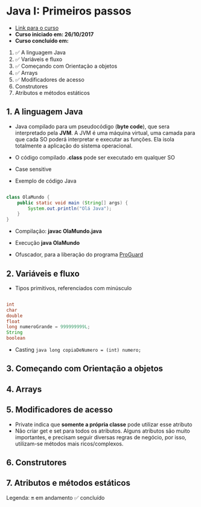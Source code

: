 # Java I: Primeiros passos

- [Link para o curso](https://cursos.alura.com.br/course/primeiros-passos-com-java)
- __Curso iniciado em: 26/10/2017__
- __Curso concluído em:__

1. :white_check_mark: A linguagem Java
1. :white_check_mark: Variáveis e fluxo
1. :white_check_mark: Começando com Orientação a objetos
1. :white_check_mark: Arrays
1. :white_check_mark: Modificadores de acesso
1. Construtores
1. Atributos e métodos estáticos

## 1. A linguagem Java

- Java compilado para um pseudocódigo (__byte code__), que sera interpretado pela __JVM__. A JVM é uma máquina virtual, uma camada para que cada SO poderá interpretar e executar as funções. Ela isola totalmente a aplicação do sistema operacional.

- O código compilado __.class__ pode ser executado em qualquer SO

- Case sensitive

- Exemplo de código Java

```java

class OlaMundo {
    public static void main (String[] args) {
        System.out.println("Olá Java");
    }
}

```

- Compilação: __javac OlaMundo.java__

- Execução __java OlaMundo__

- Ofuscador, para a liberação do programa [ProGuard](http://proguard.sf.net)

## 2. Variáveis e fluxo

- Tipos primitivos, referenciados com minúsculo

```java

int
char
double
float
long numeroGrande = 999999999L;
String
boolean

```

- Casting ```java long copiaDeNumero = (int) numero;```

## 3. Começando com Orientação a objetos

## 4. Arrays

## 5. Modificadores de acesso

- Private indica que __somente a própria classe__ pode utilizar esse atributo
- Não criar get e set para todos os atributos. Alguns atributos são muito importantes, e precisam seguir diversas regras de negócio, por isso, utilizam-se métodos mais ricos/complexos.

## 6. Construtores

## 7. Atributos e métodos estáticos

Legenda:
:on: em andamento
:white_check_mark: concluído
